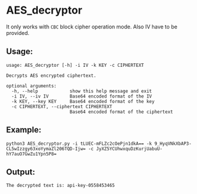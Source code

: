 # AES_decryptor

It only works with `CBC` block cipher operation mode. Also IV have to be provided.

## Usage:

```
usage: AES_decryptor [-h] -i IV -k KEY -c CIPHERTEXT

Decrypts AES encrypted ciphertext.

optional arguments:
  -h, --help            show this help message and exit
  -i IV, --iv IV        Base64 encoded format of the IV
  -k KEY, --key KEY     Base64 encoded format of the key
  -c CIPHERTEXT, --ciphertext CIPHERTEXT
                        Base64 encoded format of the ciphertext
```

## Example:

```
python3 AES_decryptor.py -i tLUEC-mFLZc2cOePjn1dkA== -k 9_HyqVNkXbAP3-CL5wIzzgy63xoYymaZl206TQD-Ijw= -c JyXZ5YCUhwxquDzKurjUabuU-hY7auO7GwZu1Ypn5P8=
```


## Output:

```
The decrypted text is: api-key-0558453465
```
